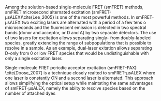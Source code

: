 Among the solution-based single-molecule FRET (smFRET)
methods, smFRET microsecond alternated excitation 
(smFRET-μsALEX)\cite{Lee_2005} is one of the most powerful
methods. In smFRET-μsALEX two exciting lasers are alternated with a
period of a few tens o microseconds and the fluorescent emission is
detected in two spectral bands (donor and acceptor, or D and A) by two 
separate detectors. The use of two lasers for excitation 
allows separating 
singly- from doubly-labeled species, greatly extending the range of subpopulations that is possible to resolve in a sample. 
As an example, dual-laser exitation allows separating D-only from 0 or low FRET species that would be undistinguishable with only a single excitation laser.

Single-molecule FRET periodic acceptor excitation (smFRET-PAX) \cite{Doose_2007} is a technique closely realted to smFRET-μsALEX where one laser is constantly ON and a second laser is alternated. This approach allows simplifying the optical
setup while maintating the same advantages of smFRET-μsALEX, namely the abilty
to resolve species based on the number of attached dyes.
